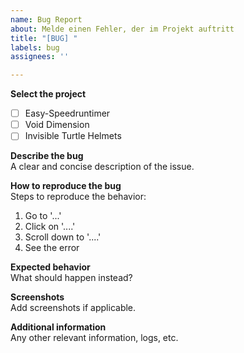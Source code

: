 ```yaml
---
name: Bug Report
about: Melde einen Fehler, der im Projekt auftritt
title: "[BUG] "
labels: bug
assignees: ''

---
```


**Select the project**
- [ ] Easy-Speedruntimer
- [ ] Void Dimension
- [ ] Invisible Turtle Helmets

**Describe the bug**  
A clear and concise description of the issue.

**How to reproduce the bug**  
Steps to reproduce the behavior:  
1. Go to '...'  
2. Click on '....'  
3. Scroll down to '....'  
4. See the error

**Expected behavior**  
What should happen instead?

**Screenshots**  
Add screenshots if applicable.

**Additional information**  
Any other relevant information, logs, etc.
